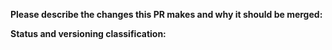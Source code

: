 **Please describe the changes this PR makes and why it should be merged:**


**Status and versioning classification:**

<!--
Please move lines that apply to you out of the comment:
- I know how to update typings and have done so, or typings don't need updating
- This PR changes the library's interface (methods or parameters added)
- This PR includes breaking changes (methods removed or renamed, parameters moved or removed)
- This PR **only** includes non-code changes, like changes to documentation, README, etc.
-->